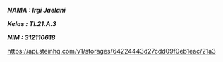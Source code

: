 **_<p>NAMA : Irgi Jaelani</p>_**
**_<p>Kelas : TI.21.A.3</p>_**
**_<p>NIM : 312110618</p>_**

https://api.steinhq.com/v1/storages/64224443d27cdd09f0eb1eac/21a3
